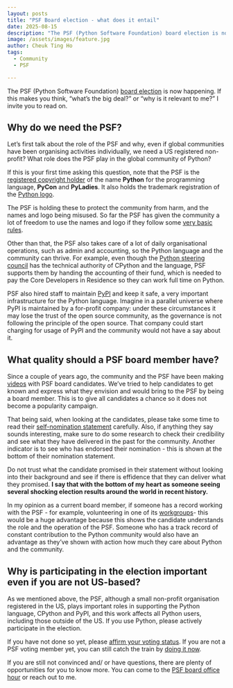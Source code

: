 ```yaml
---
layout: posts
title: "PSF Board election - what does it entail"
date: 2025-08-15
description: "The PSF (Python Software Foundation) board election is now happening. If this makes you think, “what’s the big deal?” or “why is it relevant to me?” I invite you to read on."
image: /assets/images/feature.jpg
author: Cheuk Ting Ho
tags:
  - Community
  - PSF

---
```


The PSF (Python Software Foundation) [board election](https://www.python.org/nominations/elections/) is now happening. If this makes you think, “what’s the big deal?” or “why is it relevant to me?” I invite you to read on.

## Why do we need the PSF?

Let’s first talk about the role of the PSF and why, even if global communities have been organising activities individually, we need a US registered non-profit? What role does the PSF play in the global community of Python?

If this is your first time asking this question, note that the PSF is the [registered copyright holder](https://www.python.org/psf/trademarks/) of the name **Python** for the programming language, **PyCon** and **PyLadies**. It also holds the trademark registration of the [Python logo](https://www.python.org/community/logos/).

The PSF is holding these to protect the community from harm, and the names and logo being misused. So far the PSF has given the community a lot of freedom to use the names and logo if they follow some [very basic rules](https://www.python.org/psf/trademarks/).

Other than that, the PSF also takes care of a lot of daily organisational operations, such as  admin and accounting, so the Python language and the community can thrive. For example, even though the [Python steering council](https://peps.python.org/pep-8016/) has the technical authority of CPython and the language, PSF supports them by handing the accounting of their fund, which is needed to pay the Core Developers in Residence so they can work full time on Python.

PSF also hired staff to maintain [PyPI](https://pypi.org/) and keep it safe, a very important infrastructure for the Python language. Imagine in a parallel universe where PyPI is maintained by a for-profit company: under these circumstances it may lose the trust of the open source community, as the governance is not following the principle of the open source. That company could start charging for usage of PyPI and the community would not have a say about it.

## What quality should a PSF board member have?

Since a couple of years ago, the community and the PSF have been making [videos](https://www.youtube.com/@ThePSF/videos) with PSF board candidates. We’ve tried to help candidates to get known and express what they envision and would bring to the PSF by being a board member. This is to give all candidates a chance so it does not become a popularity campaign.

That being said, when looking at the candidates, please take some time to read their [self-nomination statement](https://www.python.org/nominations/elections/2025-python-software-foundation-board/nominees/) carefully. Also, if anything they say sounds interesting, make sure to do some research to check their credibility and see what they have delivered in the past for the community. Another indicator is to see who has endorsed their nomination \-  this is shown at the bottom of their nomination statement.

Do not trust what the candidate promised in their statement without looking into their background and see if there is effidence that they can deliver what they promised. **I say that with the bottom of my heart as someone seeing several shocking election results around the world in recent history.**

In my opinion as a current board member, if someone has a record working with the PSF \- for example, volunteering in one of its [workgroups](https://www.python.org/psf/workgroups/)\- this would be a huge advantage because this shows the candidate understands the role and the operation of the PSF. Someone who has a track record of constant contribution to the Python community would also have an advantage as they’ve shown with action how much they care about Python and the community.

## Why is participating in the election important even if you are not US-based?

As we mentioned above, the PSF, although a small non-profit organisation registered in the US, plays important roles in supporting the Python language, CPython and PyPI, and this work affects all Python users, including those outside of the US. If you use Python, please actively participate in the election. 

If you have not done so yet, please [affirm your voting status](https://pyfound.blogspot.com/2025/07/affirm-your-psf-membership-voting-status.html). If you are not a PSF voting member yet, you can still catch the train by [doing it now](https://www.python.org/psf/membership/).

If you are still not convinced and/ or have questions, there are plenty of opportunities for you to know more. You can come to the [PSF board office hour](https://pyfound.blogspot.com/2024/08/ask-questions-or-tell-us-what-you-think.html) or reach out to me.

      